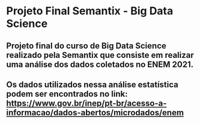 # Projeto Final Semantix - Big Data Science

## Projeto final do curso de Big Data Science realizado pela Semantix que consiste em realizar uma análise dos dados coletados no ENEM 2021.
## Os dados utilizados nessa análise estatística podem ser encontrados no link: https://www.gov.br/inep/pt-br/acesso-a-informacao/dados-abertos/microdados/enem
